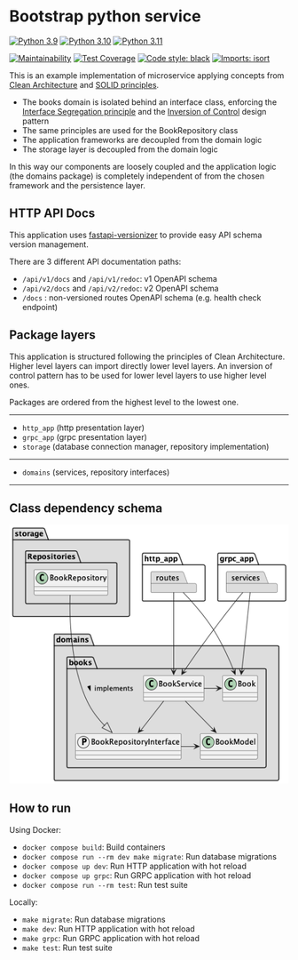 # Bootstrap python service
[![Python 3.9](https://github.com/febus982/bootstrap-python-fastapi/actions/workflows/python-3.9.yml/badge.svg?event=push)](https://github.com/febus982/bootstrap-python-fastapi/actions/workflows/python-3.9.yml)
[![Python 3.10](https://github.com/febus982/bootstrap-python-fastapi/actions/workflows/python-3.10.yml/badge.svg?event=push)](https://github.com/febus982/bootstrap-python-fastapi/actions/workflows/python-3.10.yml)
[![Python 3.11](https://github.com/febus982/bootstrap-python-fastapi/actions/workflows/python-3.11.yml/badge.svg?event=push)](https://github.com/febus982/bootstrap-python-fastapi/actions/workflows/python-3.11.yml)

[![Maintainability](https://api.codeclimate.com/v1/badges/a2ab183e64778e21ae14/maintainability)](https://codeclimate.com/github/febus982/bootstrap-python-fastapi/maintainability)
[![Test Coverage](https://api.codeclimate.com/v1/badges/a2ab183e64778e21ae14/test_coverage)](https://codeclimate.com/github/febus982/bootstrap-python-fastapi/test_coverage)
[![Code style: black](https://img.shields.io/badge/code%20style-black-000000.svg)](https://github.com/psf/black)
[![Imports: isort](https://img.shields.io/badge/%20imports-isort-%231674b1?style=flat&labelColor=ef8336)](https://pycqa.github.io/isort/)

This is an example implementation of microservice applying
concepts from [Clean Architecture](https://blog.cleancoder.com/uncle-bob/2012/08/13/the-clean-architecture.html)
and [SOLID principles](https://en.wikipedia.org/wiki/SOLID).

* The books domain is isolated behind an interface class, enforcing the [Interface Segregation principle](https://en.wikipedia.org/wiki/Interface_segregation_principle) 
  and the [Inversion of Control](https://en.wikipedia.org/wiki/Inversion_of_control) design pattern
* The same principles are used for the BookRepository class
* The application frameworks are decoupled from the domain logic
* The storage layer is decoupled from the domain logic

In this way our components are loosely coupled and the application logic
(the domains package) is completely independent of from the chosen framework
and the persistence layer.

## HTTP API Docs

This application uses [fastapi-versionizer](https://github.com/alexschimpf/fastapi-versionizer)
to provide easy API schema version management.

There are 3 different API documentation paths:

* `/api/v1/docs` and `/api/v1/redoc`: v1 OpenAPI schema
* `/api/v2/docs` and `/api/v2/redoc`: v2 OpenAPI schema
* `/docs` : non-versioned routes OpenAPI schema (e.g. health check endpoint)

## Package layers

This application is structured following the principles of Clean Architecture.
Higher level layers can import directly lower level layers. An inversion of control
pattern has to be used for lower level layers to use higher level ones.

Packages are ordered from the highest level to the lowest one.

------

* `http_app` (http presentation layer)
* `grpc_app` (grpc presentation layer)
* `storage` (database connection manager, repository implementation)

------

* `domains` (services, repository interfaces)

------

## Class dependency schema

![](architecture.png)

## How to run

Using Docker:

* `docker compose build`: Build containers
* `docker compose run --rm dev make migrate`: Run database migrations
* `docker compose up dev`: Run HTTP application with hot reload
* `docker compose up grpc`: Run GRPC application with hot reload
* `docker compose run --rm test`: Run test suite

Locally:

* `make migrate`: Run database migrations
* `make dev`: Run HTTP application with hot reload
* `make grpc`: Run GRPC application with hot reload
* `make test`: Run test suite
